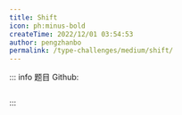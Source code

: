 ```yaml
---
title: Shift
icon: ph:minus-bold
createTime: 2022/12/01 03:54:53
author: pengzhanbo
permalink: /type-challenges/medium/shift/
---
```


::: info 题目
Github: []()

```ts

```

:::
